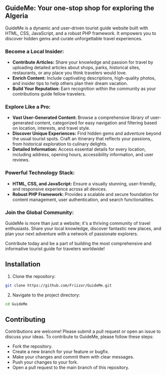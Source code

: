 ## GuideMe: Your one-stop shop for exploring the Algeria

<p>GuideMe is a dynamic and user-driven tourist guide website built with HTML, CSS, JavaScript, and a robust PHP framework. It empowers you to discover hidden gems and curate unforgettable travel experiences.</p>

### Become a Local Insider:

<ul>
  <li><b>Contribute Articles:</b> Share your knowledge and passion for travel by uploading detailed articles about shops, parks, historical sites, restaurants, or any place you think travelers would love. </li>
  <li><b>Enrich Content:</b> Include captivating descriptions, high-quality photos, and insider tips to help others plan their dream vacation. </li>
  <li><b>Build Your Reputation:</b> Earn recognition within the community as your contributions guide fellow travelers.</li>
</ul>

### Explore Like a Pro:

<ul>
  <li><b>Vast User-Generated Content:</b>  Browse a comprehensive library of user-generated content, categorized for easy navigation and filtering based on location, interests, and travel style. </li>
  <li><b>Discover Unique Experiences:</b> Find hidden gems and adventure beyond the usual tourist spots. Craft an itinerary that reflects your passions, from historical exploration to culinary delights. </li>
  <li><b>Detailed Information:</b> Access essential details for every location, including address, opening hours, accessibility information, and user reviews. </li>
</ul>

### Powerful Technology Stack:

<ul>
  <li><b>HTML, CSS, and JavaScript:</b> Ensure a visually stunning, user-friendly, and responsive experience across all devices.</li>
  <li><b>Robust PHP Framework:</b>  Provides a scalable and secure foundation for content management, user authentication, and search functionalities. </li>
</ul>

### Join the Global Community:

<p>GuideMe is more than just a website; it's a thriving community of travel enthusiasts. Share your local knowledge, discover fantastic new places, and plan your next adventure with a network of passionate explorers.</p>

<p>Contribute today and be a part of building the most comprehensive and informative tourist guide for travelers worldwide!</p>



## Installation

1. Clone the repository:
```bash
git clone https://github.com/Friizor/GuideMe.git
   ```
2. Navigate to the project directory:
`````bash
cd GuideMe
`````

## Contributing

Contributions are welcome! Please submit a pull request or open an issue to discuss your ideas. To contribute to GuideMe, please follow these steps:

- Fork the repository.
- Create a new branch for your feature or bugfix.
- Make your changes and commit them with clear messages.
- Push your changes to your fork.
- Open a pull request to the main branch of this repository.


